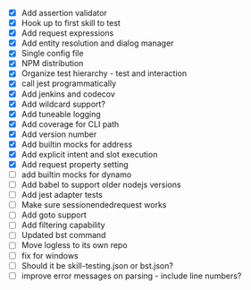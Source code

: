 - [X] Add assertion validator
- [X] Hook up to first skill to test
- [X] Add request expressions
- [X] Add entity resolution and dialog manager
- [X] Single config file
- [X] NPM distribution
- [X] Organize test hierarchy - test and interaction
- [X] call jest programmatically
- [X] Add jenkins and codecov
- [X] Add wildcard support?
- [X] Add tuneable logging
- [X] Add coverage for CLI path
- [X] Add version number
- [X] Add builtin mocks for address
- [X] Add explicit intent and slot execution
- [X] Add request property setting
- [ ] add builtin mocks for dynamo
- [ ] Add babel to support older nodejs versions
- [ ] Add jest adapter tests
- [ ] Make sure sessionendedrequest works
- [ ] Add goto support
- [ ] Add filtering capability
- [ ] Updated bst command
- [ ] Move logless to its own repo
- [ ] fix for windows
- [ ] Should it be skill-testing.json or bst.json?
- [ ] improve error messages on parsing - include line numbers?
